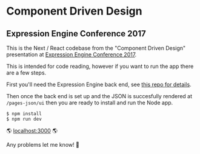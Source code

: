 # Component Driven Design
## Expression Engine Conference 2017

This is the Next / React codebase from the "Component Driven Design" presentation at [Expression Engine Conference 2017](https://www.eeconf.com/).

This is intended for code reading, however if you want to run the app there are a few steps.

First you'll need the Expression Engine back end, see [this repo for details](https://github.com/chambaz/expression-engine-conf-ee).

Then once the back end is set up and the JSON is succesfully rendered at `/pages-json/ui` then you are ready to install and run the Node app.

```
$ npm install
$ npm run dev
```

🌎 [localhost:3000](http://localhost:3000) 🌎

Any problems let me know! 🤘
